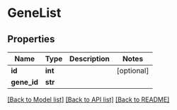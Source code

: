 # GeneList

## Properties
Name | Type | Description | Notes
------------ | ------------- | ------------- | -------------
**id** | **int** |  | [optional] 
**gene_id** | **str** |  | 

[[Back to Model list]](../README.md#documentation-for-models) [[Back to API list]](../README.md#documentation-for-api-endpoints) [[Back to README]](../README.md)

